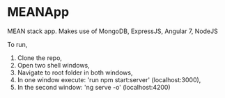 # MEANApp

MEAN stack app. Makes use of MongoDB, ExpressJS, Angular 7, NodeJS

To run,

1. Clone the repo,
2. Open two shell windows,
3. Navigate to root folder in both windows,
4. In one window execute: 'run npm start:server' (localhost:3000),
5. In the second window: 'ng serve -o' (localhost:4200)
